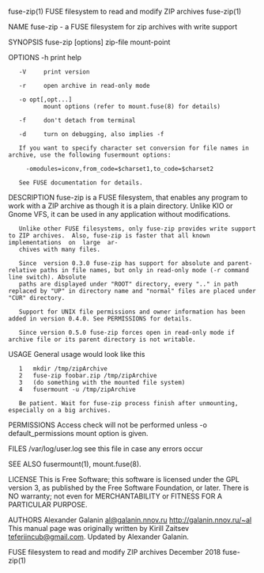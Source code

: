 fuse-zip(1)                                                FUSE filesystem to read and modify ZIP archives                                               fuse-zip(1)

NAME
       fuse-zip - a FUSE filesystem for zip archives with write support

SYNOPSIS
       fuse-zip [options] zip-file mount-point

OPTIONS
       -h     print help

       -V     print version

       -r     open archive in read-only mode

       -o opt[,opt...]
              mount options (refer to mount.fuse(8) for details)

       -f     don't detach from terminal

       -d     turn on debugging, also implies -f

       If you want to specify character set conversion for file names in archive, use the following fusermount options:

         -omodules=iconv,from_code=$charset1,to_code=$charset2

       See FUSE documentation for details.

DESCRIPTION
       fuse-zip  is  a  FUSE  filesystem, that enables any program to work with a ZIP archive as though it is a plain directory.  Unlike KIO or Gnome VFS, it can be
       used in any application without modifications.

       Unlike other FUSE filesystems, only fuse-zip provides write support to ZIP archives.  Also, fuse-zip is faster that all known implementations  on  large  ar‐
       chives with many files.

       Since  version 0.3.0 fuse-zip has support for absolute and parent-relative paths in file names, but only in read-only mode (-r command line switch). Absolute
       paths are displayed under "ROOT" directory, every ".." in path replaced by "UP" in directory name and "normal" files are placed under "CUR" directory.

       Support for UNIX file permissions and owner information has been added in version 0.4.0. See PERMISSIONS for details.

       Since version 0.5.0 fuse-zip forces open in read-only mode if archive file or its parent directory is not writable.

USAGE
       General usage would look like this

       1   mkdir /tmp/zipArchive
       2   fuse-zip foobar.zip /tmp/zipArchive
       3   (do something with the mounted file system)
       4   fusermount -u /tmp/zipArchive

       Be patient. Wait for fuse-zip process finish after unmounting, especially on a big archives.

PERMISSIONS
       Access check will not be performed unless -o default_permissions mount option is given.

FILES
       /var/log/user.log
              see this file in case any errors occur

SEE ALSO
       fusermount(1), mount.fuse(8).

LICENSE
       This is Free Software; this software is licensed under the GPL version 3, as published by the Free Software Foundation, or later.  There is NO warranty;  not
       even for MERCHANTABILITY or FITNESS FOR A PARTICULAR PURPOSE.

AUTHORS
       Alexander Galanin <al@galanin.nnov.ru> http://galanin.nnov.ru/~al
       This manual page was originally written by Kirill Zaitsev <teferiincub@gmail.com>. Updated by Alexander Galanin.

FUSE filesystem to read and modify ZIP archives                             December 2018                                                                fuse-zip(1)
